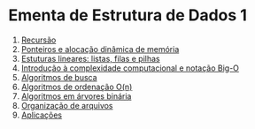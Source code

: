 # Ementa de Estrutura de Dados 1

1. [Recursão](recursao.md)
2. [Ponteiros e alocação dinâmica de memória]()
3. [Estuturas lineares: listas, filas e pilhas]()
4. [Introdução à complexidade computacional e notação Big-O]()
5. [Algoritmos de busca]()
6. [Algoritmos de ordenação O(n)]()
7. [Algoritmos em árvores binária]()
8. [Organização de arquivos]()
9. [Aplicações]()